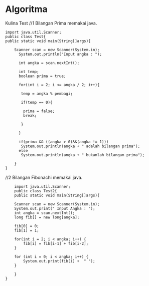 # Algoritma
Kulina Test
//1 Bilangan Prima memakai java.

    import java.util.Scanner;
    public class Test{
    public static void main(String[]args){

		Scanner scan = new Scanner(System.in);
		  System.out.println("Input angka : ");

		  int angka = scan.nextInt();

		  int temp;
		  boolean prima = true;

		  for(int i = 2; i <= angka / 2; i++){

		   temp = angka % pembagi;

		   if(temp == 0){

		    prima = false;
		    break;

		   }

		  }
		  
		  if(prima && ((angka > 0)&&(angka != 1)))
		   System.out.println(angka + " adalah bilangan prima");
		  else
		   System.out.println(angka + " bukanlah bilangan prima");
		   
		}
	}
  
  //2 Bilangan Fibonachi memakai java.

        import java.util.Scanner;
        public class Test2{
        public static void main(String[]args){

        Scanner scan = new Scanner(System.in);
        System.out.print(" Input Angka : ");
        int angka = scan.nextInt();
        long fib[] = new long[angka];

        fib[0] = 0;
        fib[1] = 1;

        for(int i = 2; i < angka; i++) {
            fib[i] = fib[i-1] + fib[i-2];
        }

        for (int i = 0; i < angka; i++) {
            System.out.print(fib[i] +  " ");
        }

		}
	}
  
